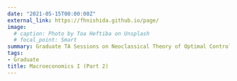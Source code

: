 ```yaml
---
date: "2021-05-15T00:00:00Z"
external_link: https://fhnishida.github.io/page/
image:
  # caption: Photo by Toa Heftiba on Unsplash
  # focal_point: Smart
summary: Graduate TA Sessions on Neoclassical Theory of Optimal Control.
tags:
- Graduate
title: Macroeconomics I (Part 2)
---
```

